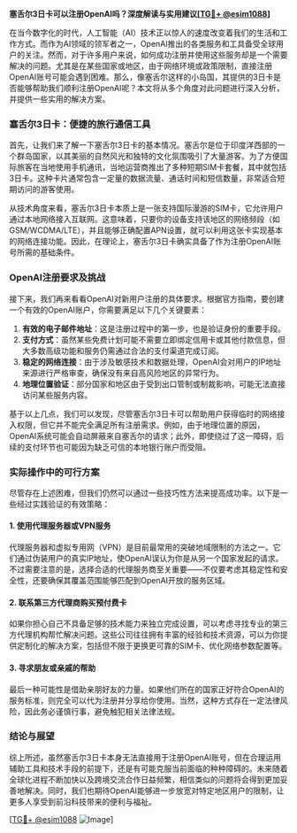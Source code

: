 **塞舌尔3日卡可以注册OpenAI吗？深度解读与实用建议[[TG💪+ @esim1088](https://t.me/s/esim1088)]**

在当今数字化的时代，人工智能（AI）技术正以惊人的速度改变着我们的生活和工作方式。而作为AI领域的领军者之一，OpenAI推出的各类服务和工具备受全球用户的关注。然而，对于许多用户来说，如何成功注册并使用这些服务却是一个需要解决的问题。尤其是在某些国家或地区，由于网络环境或政策限制，直接注册OpenAI账号可能会遇到困难。那么，像塞舌尔这样的小岛国，其提供的3日卡是否能够帮助我们顺利注册OpenAI呢？本文将从多个角度对此问题进行深入分析，并提供一些实用的解决方案。

### 塞舌尔3日卡：便捷的旅行通信工具

首先，让我们来了解一下塞舌尔3日卡的基本情况。塞舌尔是位于印度洋西部的一个群岛国家，以其美丽的自然风光和独特的文化氛围吸引了大量游客。为了方便国际旅客在当地使用手机通讯，当地运营商推出了多种短期SIM卡套餐，其中就包括3日卡。这种卡片通常包含一定量的数据流量、通话时间和短信数量，非常适合短期访问的游客使用。

从技术角度来看，塞舌尔3日卡本质上是一张支持国际漫游的SIM卡，它允许用户通过本地网络接入互联网。这意味着，只要你的设备支持该地区的网络频段（如GSM/WCDMA/LTE），并且能够正确配置APN设置，就可以利用这张卡实现基本的网络连接功能。因此，在理论上，塞舌尔3日卡确实具备了作为注册OpenAI账号所需的基础条件。

### OpenAI注册要求及挑战

接下来，我们再来看看OpenAI对新用户注册的具体要求。根据官方指南，要创建一个有效的OpenAI账户，你需要满足以下几个关键要素：

1. **有效的电子邮件地址**：这是注册过程中的第一步，也是验证身份的重要手段。
2. **支付方式**：虽然某些免费计划可能不需要立即绑定信用卡或其他付款信息，但大多数高级功能和服务仍需通过合法的支付渠道完成订阅。
3. **稳定的网络连接**：由于涉及敏感技术和数据处理，OpenAI会对用户的IP地址来源进行严格审查，确保没有来自高风险地区的异常行为。
4. **地理位置验证**：部分国家和地区由于受到出口管制或制裁影响，可能无法直接访问某些服务内容。

基于以上几点，我们可以发现，尽管塞舌尔3日卡可以帮助用户获得临时的网络接入权限，但它并不能完全满足所有注册需求。例如，由于地理位置的原因，OpenAI系统可能会自动屏蔽来自塞舌尔的请求；此外，即使绕过了这一障碍，后续的支付环节也可能因为缺乏可信的本地银行账户而受阻。

### 实际操作中的可行方案

尽管存在上述困难，但我们仍然可以通过一些技巧性方法来提高成功率。以下是一些经过实践验证的有效策略：

#### 1. 使用代理服务器或VPN服务
代理服务器和虚拟专用网（VPN）是目前最常用的突破地域限制的方法之一。它们通过伪装用户的真实IP地址，使OpenAI误认为你是从另一个国家发起的请求。不过需要注意的是，选择合适的代理服务商至关重要——不仅要考虑其稳定性和安全性，还要确保其覆盖范围能够匹配到OpenAI开放的服务区域。

#### 2. 联系第三方代理商购买预付费卡
如果你担心自己不具备足够的技术能力来独立完成设置，可以考虑寻找专业的第三方代理机构帮忙解决问题。这些公司往往拥有丰富的经验和技术资源，可以为你提供定制化的解决方案，包括但不限于更换更可靠的SIM卡、优化网络参数配置等。

#### 3. 寻求朋友或亲戚的帮助
最后一种可能性是借助亲朋好友的力量。如果他们所在的国家正好符合OpenAI的服务标准，则完全可以代为注册并分享给你使用。当然，这种方式存在一定法律风险，因此务必谨慎行事，避免触犯相关法律法规。

### 结论与展望

综上所述，虽然塞舌尔3日卡本身无法直接用于注册OpenAI账号，但在合理运用辅助工具和技术手段的前提下，还是有可能克服当前面临的种种障碍的。未来随着全球化进程不断加快以及跨境交流合作日益频繁，相信类似的问题将会得到更加妥善地解决。同时，我们也期待OpenAI能够进一步放宽对特定地区用户的限制，让更多人享受到前沿科技带来的便利与福祉。

[[TG💪+ @esim1088](https://t.me/s/esim1088) ![Image](https://i.postimg.cc/4NQfJmqS/Snipaste-2025-05-13-00-14-12.png)]